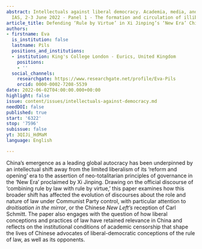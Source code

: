 ```yaml
---
abstract: Intellectuals against liberal democracy. Academia, media, and culture, Paris
  IAS, 2-3 June 2022 - Panel 1 - The formation and circulation of illiberal ideas
article_title: Defending ‘Rule by Virtue’ in Xi Jinping’s ‘New Era’ China
authors:
- firstname: Eva
  is_institution: false
  lastname: Pils
  positions_and_institutions:
  - institution: King's College London - Eurics, United Kingdom
    positions:
    - ''
  social_channels:
    researchgate: https://www.researchgate.net/profile/Eva-Pils
    orcid: 0000-0002-7208-5539
date: 2022-06-02T04:00:00.000+00:00
highlight: false
issue: content/issues/intellectuals-against-democracy.md
needDOI: false
published: true
start: '6322'
stop: '7596'
subissue: false
yt: 3QIJi_HdMaM
language: English

---
```

China’s emergence as a leading global autocracy has been underpinned by an intellectual shift away from the limited liberalism of its ‘reform and opening’ era to the assertion of neo-totalitarian principles of governance in the ‘New Era’ proclaimed by Xi Jinping. Drawing on the official discourse of ‘combining rule by law with rule by virtue,’ this paper examines how this broader shift has affected the evolution of discourses about the role and nature of law under Communist Party control, with particular attention to _droitisation in the mirror_, or the Chinese _New Left’s_ reception of Carl Schmitt. The paper also engages with the question of how liberal conceptions and practices of law have retained relevance in China and reflects on the institutional conditions of academic censorship that shape the lives of Chinese advocates of liberal-democratic conceptions of the rule of law, as well as its opponents.

<Youtube yt="3QIJi_HdMaM" caption="Defending ‘rule by virtue’ in Xi Jinping’s ‘New Era’ China" start="6322" stop="7596"></Youtube>
